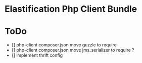 # Elastification Php Client Bundle


# ToDo

- [] php-client composer.json move guzzle to require 
- [] php-client composer.json move jms_serializer to require ? 
- [] implement thrift config